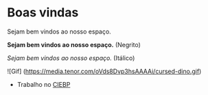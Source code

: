 # Boas vindas

Sejam bem vindos ao nosso espaço.

**Sejam bem vindos ao nosso espaço.** (Negrito)

_Sejam bem vindos ao nosso espaço._ (Itálico)

![Gif] (https://media.tenor.com/oVds8Dvp3hsAAAAi/cursed-dino.gif)

- Trabalho no [CIEBP](https://centrodeinovacao.educacao.sp.gov.br/)

